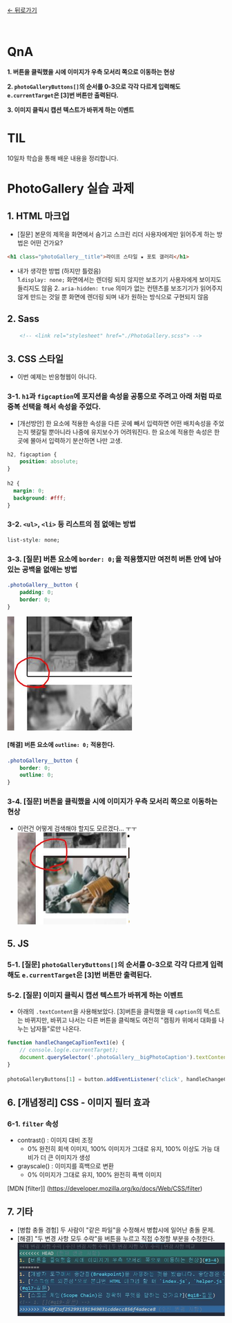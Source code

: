[← 뒤로가기](./README.md)

<br />

# QnA

**1. 버튼을 클릭했을 시에 이미지가 우측 모서리 쪽으로 이동하는 현상**

**2. `photoGalleryButtons[]`의 순서를 0-3으로 각각 다르게 입력해도 `e.currentTarget`은 [3]번 버튼만 출력된다.**

**3. 이미지 클릭시 캡션 텍스트가 바뀌게 하는 이벤트**

# TIL

10일차 학습을 통해 배운 내용을 정리합니다.

# PhotoGallery 실습 과제

## 1. HTML 마크업

* [질문] 본문의 제목을 화면에서 숨기고 스크린 리더 사용자에게만 읽어주게 하는 방법은 어떤 건가요? 
```html
<h1 class="photoGallery__title">라이프 스타일 ★ 포토 갤러리</h1>
```
  + 내가 생각한 방법 (하지만 틀렸음)    
    1.`display: none;` 
      화면에서는 렌더링 되지 않지만 보조기기 사용자에게 보이지도 들리지도 않음
    2. `aria-hidden: true`
      의미가 없는 컨텐츠를 보조기기가 읽어주지 않게 만드는 것일 뿐 화면에 렌더링 되며 내가 원하는 방식으로 구현되지 않음

## 2. Sass
```html
    <!-- <link rel="stylesheet" href="./PhotoGallery.scss"> -->
```

## 3. CSS 스타일
* 이번 예제는 반응형웹이 아니다.

### 3-1. `h1`과 `figcaption`에 포지션을 속성을 공통으로 주려고 아래 처럼 따로 중복 선택을 해서 속성을 주었다. 
  + [개선방안] 한 요소에 적용한 속성을 다른 곳에 빼서 입력하면 어떤 배치속성을 주었는지 헷갈릴 뿐아니라 나중에 유지보수가 어려워진다. 한 요소에 적용한 속성은 한 곳에 몰아서 입력하기 분산하면 나만 고생.
```css
h2, figcaption {
    position: absolute;
}

h2 {
  margin: 0;
  background: #fff;
}
```

### 3-2. `<ul>`, `<li>` 등 리스트의 점 없애는 방법
```css
list-style: none;
```

### 3-3. [질문] 버튼 요소에 `border: 0;`을 적용했지만 여전히 버튼 안에 남아있는 공백을 없애는 방법
```css
.photoGallery__button {
    padding: 0;
    border: 0;
}
```
![](./assets/D10_TIL_attached_file1.jpg)
<br>

#### [해결] 버튼 요소에 `outline: 0;` 적용한다. 
```css
.photoGallery__button {
    border: 0;
    outline: 0;
}
```
### 3-4. [질문] 버튼을 클릭했을 시에 이미지가 우측 모서리 쪽으로 이동하는 현상
  + 이런건 어떻게 검색해야 할지도 모르겠다... ㅜㅜ 
![](./assets/D10_TIL_attached_file2.jpg)


## 5. JS 

### 5-1. [질문] `photoGalleryButtons[]`의 순서를 0-3으로 각각 다르게 입력해도 `e.currentTarget`은 [3]번 버튼만 출력된다.

### 5-2. [질문] 이미지 클릭시 캡션 텍스트가 바뀌게 하는 이벤트
* 아래의 `.textContent`을 사용해보았다. [3]버튼을 클릭했을 때 `caption`의 텍스트는 바뀌지만, 바뀌고 나서는 다른 버튼을 클릭해도 여전히 "캠핑카 위에서 대화를 나누는 남자들"로만 나온다. 
```js
function handleChangeCapTionText1(e) {
    // console.log(e.currentTarget);
    document.querySelector('.photoGallery__bigPhotoCaption').textContent="캠핑카 위에서 대화를 나누는 남자들";
}

photoGalleryButtons[1] = button.addEventListener('click', handleChangeCapTionText1);
```

## 6. [개념정리] CSS - 이미지 필터 효과
### 6-1. `filter` 속성
  + contrast() : 이미지 대비 조정
    + 0% 완전히 회색 이미지, 100% 이미지가 그대로 유지, 100% 이상도 가능 대비가 더 큰 이미지가 생성
  + grayscale() : 이미지를 흑백으로 변환
    + 0% 이미지가 그대로 유지, 100% 완전히 픅백 이미지

[MDN [filter]] (https://developer.mozilla.org/ko/docs/Web/CSS/filter)

## 7. 기타 
* [병합 충돌 경험] 두 사람이 "같은 파일"을 수정해서 병합시에 일어난 충돌 문제. 
* [해결] "두 변경 사항 모두 수락"을 버튼을 누르고 직접 수정할 부분을 수정한다. 
![](./assets/D10_git_hub_conflict1.jpg)